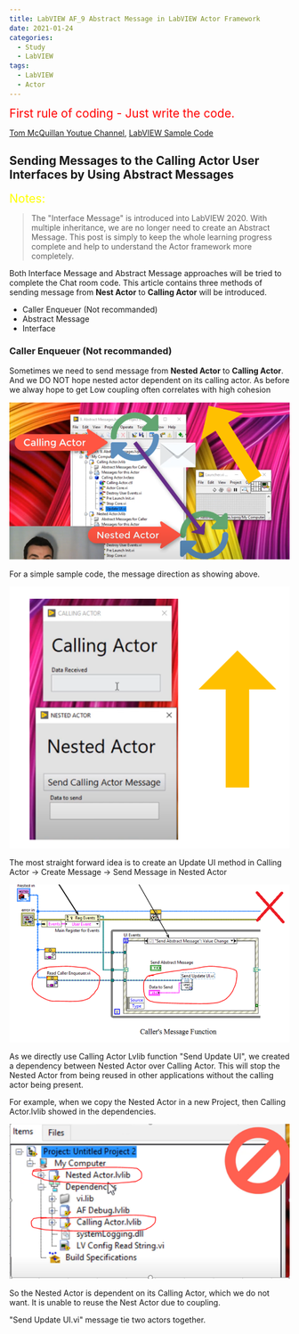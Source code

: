 ```yaml
---
title: LabVIEW AF_9 Abstract Message in LabVIEW Actor Framework
date: 2021-01-24
categories:
  - Study
  - LabVIEW
tags:
  - LabVIEW
  - Actor
---
```

<span style="color:red">
<span style="font-size: 150%">
First rule of coding - Just write the code. </span>
</span>

[Tom McQuillan Youtue Channel](https://www.youtube.com/watch?v=2k3ZDwJolbA&list=PLmF-6jvwRvVNFzBjzh4bQDjFbv6lShcth), [LabVIEW Sample Code](https://github.com/laserengineer/LabVIEW-Study.git)

## Sending Messages to the Calling Actor User Interfaces by Using Abstract Messages

<span style="color:yellow">
<span style="font-size: 150%">
Notes: </span>
</span>

>The "Interface Message" is introduced into LabVIEW 2020. With multiple inheritance, we are no longer need to create an Abstract Message. This post is simply to keep the whole learning progress complete and help to understand the Actor framework more completely.

Both Interface Message and Abstract Message approaches will be tried to complete the Chat room code. This article contains three methods of sending message from **Nest Actor** to **Calling Actor** will be introduced.
* Caller Enqueuer (Not recommanded)
* Abstract Message
* Interface

### Caller Enqueuer (Not recommanded)

Sometimes we need to send message from __Nested Actor__ to __Calling Actor__. And we DO NOT hope nested actor dependent on its calling actor. As before we alway hope to get Low coupling often correlates with high cohesion

<p align="center"> <img src="/assets/images/LabVIEW Actor Framework/9/Caller Enqueuer/Nested Actor.png"> </p>

For a simple sample code, the message direction as showing above.
<p align="center"> <img src="/assets/images/LabVIEW Actor Framework/9/Caller Enqueuer/Message Direction.png"> </p>

The most straight forward idea is to create an Update UI method in Calling Actor -> Create Message -> Send Message in Nested Actor
<p align="center"> <img src="/assets/images/LabVIEW Actor Framework/9/Caller Enqueuer/Use Caller Enqueuer.png"> </p>

As we directly use Calling Actor Lvlib function "Send Update UI", we created a dependency between Nested Actor over Calling Actor. This will stop the Nested Actor from being reused in other applications without the calling actor being present.

For example, when we copy the Nested Actor in a new Project, then Calling Actor.lvlib showed in the dependencies.

<p align="center"> <img src="/assets/images/LabVIEW Actor Framework/9/Caller Enqueuer/Dependency.png"> </p>

So the Nested Actor is dependent on its Calling Actor, which we do not want. It is unable to reuse the Nest Actor due to coupling.

"Send Update UI.vi" message tie two actors together.
